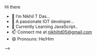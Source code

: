 Hi there
- 🔭 I’m Nikhil T Das...
- 🌱 A passionate IOT developer...
- 👯 Currently Learning JavaScript..
- 📫 Connect me at nikhiltd05@gmail.com 
- 😄 Pronouns: He/Him

-->
